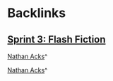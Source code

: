 
# Backlinks
## [Sprint 3: Flash Fiction](<Sprint 3: Flash Fiction.md>)
[Nathan Acks](<Nathan Acks.md>)^

[Nathan Acks](<Nathan Acks.md>)^

